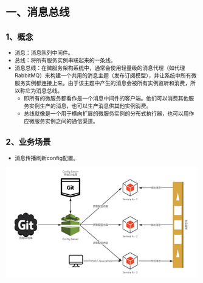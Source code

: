 # 一、消息总线

## 1、概念

- 消息：消息队列中间件。
- 总线：将所有服务实例串联起来的一条线。
- 消息总线：在微服务架构系统中，通常会使用轻量级的消息代理（如代理RabbitMQ）来构建一个共用的消息主题（发布订阅模型），并让系统中所有微服务实例都连接上来。由于该主题中产生的消息会被所有实例监听和消费，所以称它为消息总线。
    - 即所有的微服务都看作是一个消息中间件的客户端。他们可以消费其他服务实例生产的消息，也可以生产消息供其他实例消费。
    - 总线就像是一个用于横向扩展的微服务实例的分布式执行器，也可以用作应微服务实例之间的通信渠道。

## 2、业务场景

- 消息传播刷新config配置。

![clipboard.png](%E5%9F%BA%E6%9C%AC%E6%A6%82%E5%BF%B5.assets/clip_image002.gif)

 

 

 